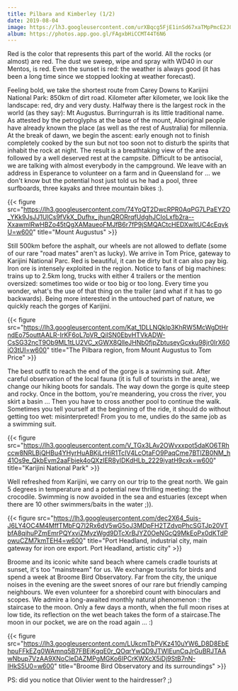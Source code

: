 ```yaml
---
title: Pilbara and Kimberley (1/2)
date: 2019-08-04
image: https://lh3.googleusercontent.com/urXBqcg5FjE1inSd67xaTMpPmcE2J0bozK-a4cRj3RXAWv5K3wZW10CAjuBC2TidKElf-f4pzXGU4yC2BGIRO9UE5_9xN3At742huqS3muCI_5cHqoZ0wvfTxoudl15eNBugnZLFg84=w600
album: https://photos.app.goo.gl/FAgxbHiCCMT44T6N6
---
```


Red is the color that represents this part of the world. All the rocks (or almost) are red. The dust we sweep, wipe and spray with WD40 in our Mentos, is red. Even the sunset is red: the weather is always good (it has been a long time since we stopped looking at weather forecast).

Feeling bold, we take the shortest route from Carey Downs to Karijini National Park: 850km of dirt road. Kilometer after kilometer, we look like the landscape: red, dry and very dusty. Halfway there is the largest rock in the world (as they say): Mt Augustus. Burringurrah is its little traditional name. As attested by the petroglyphs at the base of the mount, Aboriginal people have already known the place (as well as the rest of Australia) for millennia. At the break of dawn, we begin the ascent: early enough not to finish completely cooked by the sun but not too soon not to disturb the spirits that inhabit the rock at night. The result is a breathtaking view of the area followed by a well deserved rest at the campsite. Difficult to be antisocial, we are talking with almost everybody in the campground. We leave with an address in Esperance to volunteer on a farm and in Queensland for ... we don't know but the potential host just told us he had a pool, three surfboards, three kayaks and three mountain bikes :).

{{< figure src="https://lh3.googleusercontent.com/74YoQT2DwcRPR0AqPG7LPaEYZO_YKk9JsJJ1UlCs9fVkX_Dufhx_jhunQRORrqfUdghJCIoLxfb2ra--XxawmIRwHBZo45tQgXAMaueoFMJfB6r7fP9jSMQACtcHEDXwItUC4cEqvkU=w600" title="Mount Augustus" >}}

Still 500km before the asphalt, our wheels are not allowed to deflate (some of our rare "road mates" aren't as lucky). We arrive in Tom Price, gateway to Karijini National Parc. Red is beautiful, it can be dirty but it can also pay big. Iron ore is intensely exploited in the region. Notice to fans of big machines: trains up to 2.5km long, trucks with either 4 trailers or the mention oversized: sometimes too wide or too big or too long. Every time you wonder, what's the use of that thing on the trailer (and what if it has to go backwards). Being more interested in the untouched part of nature, we quickly reach the gorges of Karijini.

{{< figure src="https://lh3.googleusercontent.com/Kat_1DLLNQklp3KhRW5McWgDtHrndEo75outtAALR-IrKF6oL7pVR_QilSN0EbvHTVkADW-CsSG32ncT9Ob9ML1tLU2VC_xGWX8QlleJHNb0fjpZbtuseyGcxku98jr0IrX60iO3tUI=w600" title="The Pilbara region, from Mount Augustus to Tom Price" >}}

The best outfit to reach the end of the gorge is a swimming suit. After careful observation of the local fauna (it is full of tourists in the area), we change our hiking boots for sandals. The way down the gorge is quite steep and rocky. Once in the bottom, you're meandering, you cross the river, you skirt a basin ... Then you have to cross another pool to continue the walk. Sometimes you tell yourself at the beginning of the ride, it should do without getting too wet: misinterpreted! From you to me, undies do the same job as a swimming suit.

{{< figure src="https://lh3.googleusercontent.com/V_TGx3LAv2OWvxxpot5daKO6TRhccw8NRLBjQHBu4YHyrHuABKjLrHiR1TcIV4LcOtaFO9PaqCme7BTlZB0NM_h41Os9e_QkbEvm2aaFbiek4oQXzIER8yIDKdHLb_2229iyatH9cxk=w600" title="Karijini National Park" >}}

Well refreshed from Karijini, we carry on our trip to the great north. We gain 5 degrees in temperature and a potential new thrilling meeting: the crocodile. Swimming is now avoided in the sea and estuaries (except when there are 10 other swimmers/baits in the water ;)).

{{< figure src="https://lh3.googleusercontent.com/dec2X64_5uis-J6LY4OC4M4MffTMbFQ7I2Rx6dV5wG5oJ3MDpFH2TZdvpPhcSGTJp20VTbfA8qihuPZmEmrPQYxviZMvzWgd9DTcXrBJYZ0OeNGcQ9MkEoPx0dKTdPowuCZM7kmTEH4=w600" title="Port Headland, industrial city, main gateway for iron ore export. Port Headland, artistic city" >}}

Broome and its iconic white sand beach where camels cradle tourists at sunset, it's too "mainstream" for us. We exchange tourists for birds and spend a week at Broome Bird Observatory. Far from the city, the unique noises in the evening are the sweet snores of our rare but friendly camping neighbours. We even volunteer for a shorebird count with binoculars and scopes. We admire a long-awaited monthly natural phenomenon : the staircase to the moon. Only a few days a month, when the full moon rises at low tide, its reflection on the wet beach takes the form of a staircase.The moon in our pocket, we are on the road again ... :)

{{< figure src="https://lh3.googleusercontent.com/LUkcmTbPVKz410uYW6_D8D8EbEhpuFFkEZg0WAmnq5B7FBEjKgqE0r_QOqrYwQD9JTWlEunCqJrGuBRJTAAwNbup7VzAA9XNoCleDAZMPgMGKo6IPCrKWXcX5iDj9StB7nN-IHkS5U0=w600" title="Broome Bird Observatory and its surroundings" >}}

PS: did you notice that Olivier went to the hairdresser? ;)
